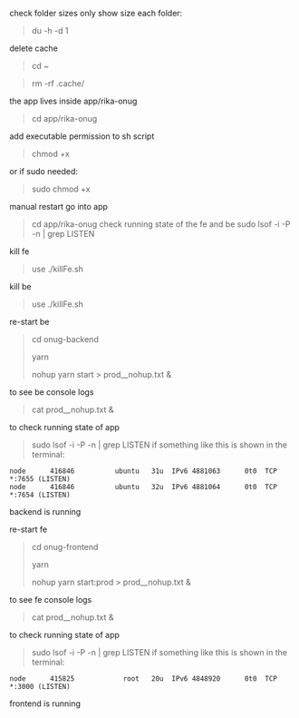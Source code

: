check folder sizes only show size each folder:
> du -h -d 1

delete cache
>cd ~

> rm -rf .cache/


the app lives inside app/rika-onug
> cd app/rika-onug

add executable permission to sh script
>chmod +x

or if sudo needed:
>sudo chmod +x

manual restart
go into app
> cd app/rika-onug 
check running state of the fe and be
> sudo lsof -i -P -n | grep LISTEN


 
kill fe
> use ./killFe.sh

kill be 
> use ./killFe.sh

re-start be
> cd onug-backend
> 
> yarn
> 
> nohup yarn start > prod__nohup.txt &

to see be console logs
> cat prod__nohup.txt &

to check running state of app 
> sudo lsof -i -P -n | grep LISTEN
if something like this is shown in the terminal:
```
node      416846          ubuntu   31u  IPv6 4881063      0t0  TCP *:7655 (LISTEN)
node      416846          ubuntu   32u  IPv6 4881064      0t0  TCP *:7654 (LISTEN)
```
backend is running



re-start fe
> cd onug-frontend
>
> yarn
>
> nohup yarn start:prod > prod__nohup.txt &

to see fe console logs
> cat prod__nohup.txt &

to check running state of app
> sudo lsof -i -P -n | grep LISTEN
if something like this is shown in the terminal:
```
node      415825            root   20u  IPv6 4848920      0t0  TCP *:3000 (LISTEN)
```
frontend is running

